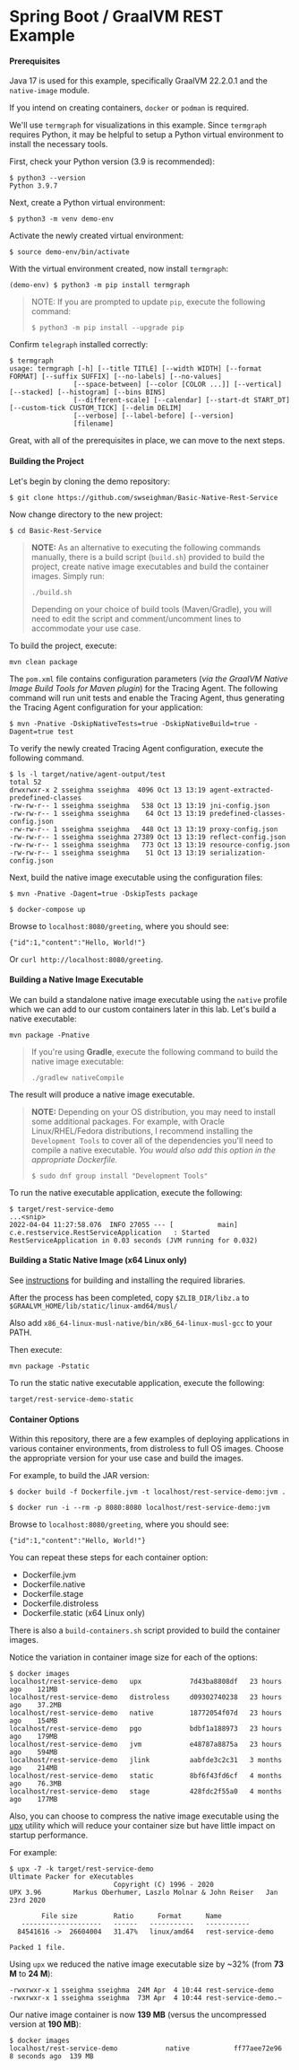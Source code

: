 # Spring Boot / GraalVM REST Example

#### Prerequisites

Java 17 is used for this example, specifically GraalVM 22.2.0.1 and the `native-image` module.

If you intend on creating containers, `docker` or `podman` is required.

We'll use `termgraph` for visualizations in this example.  Since `termgraph` requires Python, it may be helpful to setup a Python virtual environment to install the necessary tools.

First, check your Python version (3.9 is recommended):

```
$ python3 --version
Python 3.9.7
```

Next, create a Python virtual environment:
 ```
 $ python3 -m venv demo-env
 ```

Activate the newly created virtual environment:
 ```
 $ source demo-env/bin/activate
 ```
 
With the virtual environment created, now install `termgraph`:
 ```
(demo-env) $ python3 -m pip install termgraph
 ```

>NOTE: If you are prompted to update `pip`, execute the following command:
 >```
 >$ python3 -m pip install --upgrade pip
 >```

Confirm `telegraph` installed correctly:
 ```
 $ termgraph
 usage: termgraph [-h] [--title TITLE] [--width WIDTH] [--format FORMAT] [--suffix SUFFIX] [--no-labels] [--no-values]
                 [--space-between] [--color [COLOR ...]] [--vertical] [--stacked] [--histogram] [--bins BINS]
                 [--different-scale] [--calendar] [--start-dt START_DT] [--custom-tick CUSTOM_TICK] [--delim DELIM]
                 [--verbose] [--label-before] [--version]
                 [filename]
```

Great, with all of the prerequisites in place, we can move to the next steps.

#### Building the Project

Let's begin by cloning the demo repository:

```
$ git clone https://github.com/swseighman/Basic-Native-Rest-Service
```
Now change directory to the new project:

```
$ cd Basic-Rest-Service
```

> **NOTE:** As an alternative to executing the following commands manually, there is a build script (`build.sh`) provided to build the project, create native image executables and build the container images.  Simply run:
>```
>./build.sh
>```
> Depending on your choice of build tools (Maven/Gradle), you will need to edit the script and comment/uncomment lines to accommodate your use case.

To build the project, execute:
```
mvn clean package
```

The `pom.xml` file contains configuration parameters (*via the GraalVM Native Image Build Tools for Maven plugin*) for the Tracing Agent. The following command will run unit tests and enable the Tracing Agent, thus generating the Tracing Agent configuration for your application:
```
$ mvn -Pnative -DskipNativeTests=true -DskipNativeBuild=true -Dagent=true test

```

To verify the newly created Tracing Agent configuration, execute the following command.

```
$ ls -l target/native/agent-output/test
total 52
drwxrwxr-x 2 sseighma sseighma  4096 Oct 13 13:19 agent-extracted-predefined-classes
-rw-rw-r-- 1 sseighma sseighma   538 Oct 13 13:19 jni-config.json
-rw-rw-r-- 1 sseighma sseighma    64 Oct 13 13:19 predefined-classes-config.json
-rw-rw-r-- 1 sseighma sseighma   448 Oct 13 13:19 proxy-config.json
-rw-rw-r-- 1 sseighma sseighma 27389 Oct 13 13:19 reflect-config.json
-rw-rw-r-- 1 sseighma sseighma   773 Oct 13 13:19 resource-config.json
-rw-rw-r-- 1 sseighma sseighma    51 Oct 13 13:19 serialization-config.json
```

Next, build the native image executable using the configuration files:
```
$ mvn -Pnative -Dagent=true -DskipTests package
```


```
$ docker-compose up
```

Browse to `localhost:8080/greeting`, where you should see:

```
{"id":1,"content":"Hello, World!"}
```

Or `curl http://localhost:8080/greeting`.

#### Building a Native Image Executable

We can build a standalone native image executable using the `native` profile which we can add to our custom containers later in this lab. Let's build a native executable:

```
mvn package -Pnative
```
>If you're using **Gradle**, execute the following command to build the native image executable:
>```
>./gradlew nativeCompile
>```

The result will produce a native image executable.

>**NOTE:** Depending on your OS distribution, you may need to install some additional packages.  For example, with Oracle Linux/RHEL/Fedora distributions, I recommend installing the `Development Tools` to cover all of the dependencies you'll need to compile a native executable.  *You would also add this option in the appropriate Dockerfile.*
>
>```
>$ sudo dnf group install "Development Tools"
>```

To run the native executable application, execute the following:

```
$ target/rest-service-demo
...<snip>
2022-04-04 11:27:58.076  INFO 27055 --- [           main] c.e.restservice.RestServiceApplication   : Started RestServiceApplication in 0.03 seconds (JVM running for 0.032)
```

#### Building a Static Native Image (x64 Linux only)

See [instructions](https://docs.oracle.com/en/graalvm/enterprise/22/docs/reference-manual/native-image/StaticImages/) for building and installing the required libraries.

After the process has been completed, copy `$ZLIB_DIR/libz.a` to `$GRAALVM_HOME/lib/static/linux-amd64/musl/`

Also add `x86_64-linux-musl-native/bin/x86_64-linux-musl-gcc` to your PATH.

Then execute:
```
mvn package -Pstatic
```

To run the static native executable application, execute the following:
```
target/rest-service-demo-static
```


#### Container Options

Within this repository, there are a few examples of deploying applications in various container environments, from distroless to full OS images.  Choose the appropriate version for your use case and build the images.

For example, to build the JAR version:

```
$ docker build -f Dockerfile.jvm -t localhost/rest-service-demo:jvm .
```

```
$ docker run -i --rm -p 8080:8080 localhost/rest-service-demo:jvm
```

Browse to `localhost:8080/greeting`, where you should see:

```
{"id":1,"content":"Hello, World!"}
```

You can repeat these steps for each container option:

* Dockerfile.jvm
* Dockerfile.native
* Dockerfile.stage
* Dockerfile.distroless
* Dockerfile.static (x64 Linux only)

There is also a `build-containers.sh` script provided to build the container images.

Notice the variation in container image size for each of the options:
```
$ docker images
localhost/rest-service-demo   upx            7d43ba8808df   23 hours ago    121MB
localhost/rest-service-demo   distroless     d09302740238   23 hours ago    37.2MB
localhost/rest-service-demo   native         18772054f07d   23 hours ago    154MB
localhost/rest-service-demo   pgo            bdbf1a188973   23 hours ago    179MB
localhost/rest-service-demo   jvm            e48787a8875a   23 hours ago    594MB
localhost/rest-service-demo   jlink          aabfde3c2c31   3 months ago    214MB
localhost/rest-service-demo   static         8bf6f43fd6cf   4 months ago    76.3MB
localhost/rest-service-demo   stage          428fdc2f55a0   4 months ago    177MB
```

Also, you can choose to compress the native image executable using the [upx](https://upx.github.io/) utility which will reduce your container size but have little impact on startup performance.

For example:

```
$ upx -7 -k target/rest-service-demo
Ultimate Packer for eXecutables
                          Copyright (C) 1996 - 2020
UPX 3.96        Markus Oberhumer, Laszlo Molnar & John Reiser   Jan 23rd 2020

        File size         Ratio      Format      Name
   --------------------   ------   -----------   -----------
  84541616 ->  26604004   31.47%   linux/amd64   rest-service-demo

Packed 1 file.
```
Using `upx` we reduced the native image executable size by ~32% (from **73 M** to **24 M**):
```
-rwxrwxr-x 1 sseighma sseighma  24M Apr  4 10:44 rest-service-demo
-rwxrwxr-x 1 sseighma sseighma  73M Apr  4 10:44 rest-service-demo.~
```

Our native image container is now **139 MB** (versus the uncompressed version at **190 MB**):

```
$ docker images
localhost/rest-service-demo            native           ff77aee72e96  8 seconds ago  139 MB
```